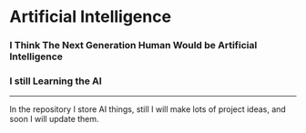 <h1>Artificial Intelligence</h1>
<h3>I Think The Next Generation Human Would be Artificial Intelligence</h3>
<h3>I still Learning the AI</h3>
<hr>
<p>In the repository I store AI things, still I will make lots of project ideas, and soon I will update them.</p>

